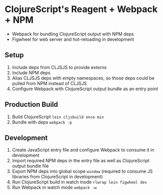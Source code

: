# ClojureScript's Reagent + Webpack + NPM

- Webpack for bundling ClojureScript output with NPM deps
- Figwheel for web server and hot-reloading in development

## Setup

1. Include deps from CLJSJS to provide externs
2. Include NPM deps
3. Alias CLJSJS deps with empty namespaces, so those deps could be pulled from NPM instead of CLJSJS
4. Configure Webpack with ClojureScript output bundle as an entry point

## Production Build

1. Build ClojureScript `lein cljsbuild once min`
2. Bundle with deps `webpack -p`

## Development

1. Create JavaScript entry file and configure Webpack to consume it in development
2. Import required NPM deps in the entry file as well as ClojureScript output bundle file
3. Export NPM deps into global scope `window` (required to consume JS libraries from ClojureScript in development)
4. Run ClojureScript build in watch mode `rlwrap lein figwheel dev`
5. Run Webpack in watch mode `webpack -w`
